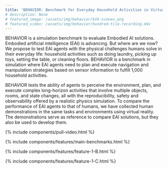 ```yaml
--- 
title: 'BEHAVIOR: Benchmark for Everyday Household Activities in Virtual, Interactive, and Ecological Environments'
# description: None
# featured_image: /assets/img/behavior/b1k-scenes.png
# featured_video: /assets/img/behavior/hundred-tile-recording.m4v
---
```


<!-- #### What is BEHAVIOR? -->

BEHAVIOR is a simulation benchmark to evaluate Embodied AI solutions. Embodied artificial intelligence (EAI) is advancing. But where are we now? We propose to test EAI agents with the physical challenges humans solve in their everyday life: household activities such as doing laundry, picking up toys, setting the table, or cleaning floors. BEHAVIOR is a benchmark in simulation where EAI agents need to plan and execute navigation and manipulation strategies based on sensor information to fulfill 1,000 household activities.

BEHAVIOR tests the ability of agents to perceive the environment, plan, and execute complex long-horizon activities that involve multiple objects, rooms, and state changes, all with the reproducibility, safety and observability offered by a realistic physics simulation. To compare the performance of EAI agents to that of humans, we have collected human demonstrations in the same tasks and environments using virtual reality. The demonstrations serve as reference to compare EAI solutions, but they also be used to develop them.
<!-- 
[Technical details about the benchmark](/_pages/benchmark_guide.md) -->

{% include components/pull-video.html %}


{% include components/features/main-benchmarks.html %}


<!-- {% include components/features/join-us.html %} -->

{% include components/features/feature-1-B.html %}

{% include components/features/feature-1-C.html %}


